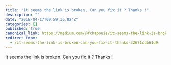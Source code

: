 ```yaml
---
title: "It seems the link is broken. Can you fix it ? Thanks !"
description: ""
date: "2018-04-17T09:59:36.024Z"
categories: []
published: true
canonical_link: https://medium.com/@fchabouis/it-seems-the-link-is-broken-can-you-fix-it-thanks-32671cdb61d9
redirect_from:
  - /it-seems-the-link-is-broken-can-you-fix-it-thanks-32671cdb61d9
---
```


It seems the link is broken. Can you fix it ? Thanks !
